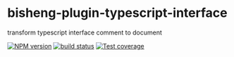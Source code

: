 # bisheng-plugin-typescript-interface

transform typescript interface comment to document

[![NPM version][npm-image]][npm-url]
[![build status][travis-image]][travis-url]
[![Test coverage][codecov-image]][codecov-url]

[npm-image]: https://img.shields.io/npm/v/bisheng-plugin-typescript-interface.svg?style=flat-square
[npm-url]: https://npmjs.org/package/bisheng-plugin-typescript-interface
[travis-image]: https://img.shields.io/travis/yuquewebclipper/bisheng-plugin-typescript-interface.svg?style=flat-square
[travis-url]: https://travis-ci.org/yuquewebclipper/bisheng-plugin-typescript-interface
[codecov-image]: https://codecov.io/gh/yuquewebclipper/bisheng-plugin-typescript-interface/branch/master/graph/badge.svg
[codecov-url]: https://codecov.io/gh/yuquewebclipper/bisheng-plugin-typescript-interface

